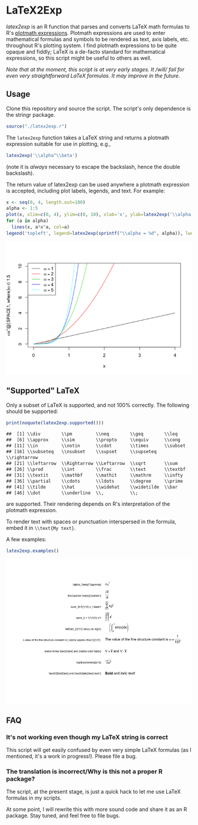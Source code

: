 LaTeX2Exp
=========

*latex2exp* is an R function that parses and converts LaTeX math formulas to R's [plotmath expressions](http://stat.ethz.ch/R-manual/R-patched/library/grDevices/html/plotmath.html). Plotmath expressions are used to enter mathematical formulas and symbols to be rendered as text, axis labels, etc. throughout R's plotting system. I find plotmath expressions to be quite opaque and fiddly; LaTeX is a de-facto standard for mathematical expressions, so this script might be useful to others as well.

*Note that at the moment, this script is at very early stages. It /will/ fail for even very straightforward LaTeX formulas. It may improve in the future.*

Usage
-----

Clone this repository and source the script. The script's only dependence is the stringr package.

``` r
source("./latex2exp.r")
```

The `latex2exp` function takes a LaTeX string and returns a plotmath expression suitable for use in plotting, e.g.,

``` r
latex2exp('\\alpha^\\beta')
```

(note it is *always* necessary to escape the backslash, hence the double backslash).

The return value of latex2exp can be used anywhere a plotmath expression is accepted, including plot labels, legends, and text. For example:

``` r
x <- seq(0, 4, length.out=100)
alpha <- 1:5
plot(x, xlim=c(0, 4), ylim=c(0, 10), xlab='x', ylab=latex2exp('\\alpha  x^\\alpha\\text{, where }\\alpha \\in \\text{1:5}'), type='n')
for (a in alpha)
  lines(x, a*x^a, col=a)
legend('topleft', legend=latex2exp(sprintf("\\alpha = %d", alpha)), lwd=1, col=alpha)
```

![](README_files/figure-markdown_github/unnamed-chunk-3-1.png)

"Supported" LaTeX
-----------------

Only a subset of LaTeX is supported, and not 100% correctly. The following should be supported:

``` r
print(noquote(latex2exp.supported()))
```

    ##  [1] \\div        \\pm         \\neq        \\geq        \\leq       
    ##  [6] \\approx     \\sim        \\propto     \\equiv      \\cong      
    ## [11] \\in         \\notin      \\cdot       \\times      \\subset    
    ## [16] \\subseteq   \\nsubset    \\supset     \\supseteq   \\rightarrow
    ## [21] \\leftarrow  \\Rightarrow \\Leftarrow  \\sqrt       \\sum       
    ## [26] \\prod       \\int        \\frac       \\text       \\textbf    
    ## [31] \\textit     \\mathbf     \\mathit     \\mathrm     \\infty     
    ## [36] \\partial    \\cdots      \\ldots      \\degree     \\prime     
    ## [41] \\tilde      \\hat        \\widehat    \\widetilde  \\bar       
    ## [46] \\dot        \\underline  \\,          \\;

are supported. Their rendering depends on R's interpretation of the plotmath expression.

To render text with spaces or punctuation interspersed in the formula, embed it in `\\text{My text}`.

A few examples:

``` r
latex2exp.examples()
```

![](README_files/figure-markdown_github/unnamed-chunk-5-1.png)

FAQ
---

### It's not working even though my LaTeX string is correct

This script will get easily confused by even very simple LaTeX formulas (as I mentioned, it's a work in progress!). Please file a bug.

### The translation is incorrect/Why is this not a proper R package?

The script, at the present stage, is just a quick hack to let me use LaTeX formulas in my scripts.

At some point, I will rewrite this with more sound code and share it as an R package. Stay tuned, and feel free to file bugs.
